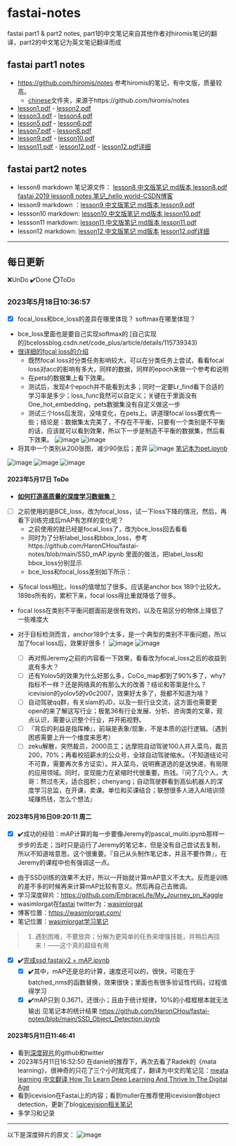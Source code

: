 # fastai-notes
fastai part1 &amp; part2 notes, part1的中文笔记来自其他作者对hiromis笔记的翻译，part2的中文笔记为英文笔记翻译而成

## fastai part1 notes
- https://github.com/hiromis/notes 参考hiromis的笔记，有中文版，质量较高。
  - [chinese](/chinese)文件夹，来源于https://github.com/hiromis/notes 
- [lesson1.pdf](https://github.com/HaronCHou/fastai-notes/blob/main/Lesson1.pdf)  - [lesson2.pdf](https://github.com/HaronCHou/fastai-notes/blob/main/Lesson2.pdf)
- [lesson3.pdf](https://github.com/HaronCHou/fastai-notes/blob/main/Lesson3.pdf)  - [lesson4.pdf](https://github.com/HaronCHou/fastai-notes/blob/main/Lesson4.pdf)
- [lesson5.pdf](https://github.com/HaronCHou/fastai-notes/blob/main/Lesson5.pdf)  - [lesson6.pdf](https://github.com/HaronCHou/fastai-notes/blob/main/Lesson6.pdf)
- [lesson7.pdf](https://github.com/HaronCHou/fastai-notes/blob/main/Lesson7.pdf)  - [lesson8.pdf](https://github.com/HaronCHou/fastai-notes/blob/main/lesson8.pdf)
- [lesson9.pdf](https://github.com/HaronCHou/fastai-notes/blob/main/lesson9.pdf)  - [lesson10.pdf](https://github.com/HaronCHou/fastai-notes/blob/main/lesson10.pdf)
- [lesson11.pdf](https://github.com/HaronCHou/fastai-notes/blob/main/lesson11.pdf) - [lesson12.pdf](https://github.com/HaronCHou/fastai-notes/blob/main/lesson12%20%E7%BD%91%E7%BB%9C%E7%AC%94%E8%AE%B0.pdf)   - [lesson12.pdf详细](https://github.com/HaronCHou/fastai-notes/blob/main/Lesson%2012%20Notes%20Advanced%20training%20techniques%3B%20ULMFiT%20from%20scratch.pdf)

## fastai part2 notes
- lesson8 markdown 笔记源文件： [lesson8 中文版笔记 md版本 ](./lesson8/lesson8.md)    [lesson8.pdf](https://github.com/HaronCHou/fastai-notes/blob/main/lesson8.pdf)    [fastai 2019 lesson8 notes 笔记_hello world-CSDN博客](https://blog.csdn.net/haronchou/article/details/120541922)
- lesson9 markdown ：[lesson9 中文版笔记 md版本 ](./lesson9/lesson9.md)     [lesson9.pdf](https://github.com/HaronCHou/fastai-notes/blob/main/lesson9.pdf)
- lessson10 markdown: [lesson10 中文版笔记 md版本 ](./lesson10/lesson10.md)  [lesson10.pdf](https://github.com/HaronCHou/fastai-notes/blob/main/lesson10.pdf)
- lessson11 markdown: [lesson11 中文版笔记 md版本 ](https://github.com/HaronCHou/fastai-notes/blob/main/lesson11/lesson11.md)   [lesson11.pdf](https://github.com/HaronCHou/fastai-notes/blob/main/lesson11.pdf)
- lesson12 markdown: [lesson12 中文版笔记 md版本](https://github.com/HaronCHou/fastai-notes/blob/main/lesson12/Lesson%2012%20Notes%20Advanced%20training%20techniques%3B%20ULMFiT%20from%20scratch.md)  [lesson12.pdf详细](https://github.com/HaronCHou/fastai-notes/blob/main/Lesson%2012%20Notes%20Advanced%20training%20techniques%3B%20ULMFiT%20from%20scratch.pdf)
------------------
## 每日更新
❌UnDo  ✔️Done   ⭕ToDo

### 2023年5月18日10:36:57
- [x] focal_loss和bce_loss的差异在哪里体现？ softmax在哪里体现？
- bce_loss里面也是要自己实现softmax的 [自己实现的]bcelossblog.csdn.net/code_plus/article/details/115739343)
- [很详细的focal loss的介绍](https://blog.csdn.net/BIgHAo1/article/details/121783011)
  - 既然focal loss对分类任务影响较大，可以在分类任务上尝试，看看focal loss对acc的影响有多大，同样的数据，同样的epoch来做一个参考和说明
  - 在pets的数据集上看下效果。
  - 测试后，发现4个epoch并不能看到太多；同时一定要Lr_find看下合适的学习率是多少；loss_func竟然可以自定义；关键在于里面没有One_hot_embedding，pets数据集没有自定义做这一步
  - 测试三个loss后发现，没啥变化，在pets上。讲道理focal loss要优秀一些；结论是：数据集太完美了，不存在不平衡，只要有一个类别是不平衡的话，应该就可以看到效果，所以下一步是制造不平衡的数据集，然后看下效果。
![image](https://github.com/HaronCHou/fastai-notes/assets/22512646/7801bcce-ac59-4c1b-8c10-59d881972cdc)
![image](https://github.com/HaronCHou/fastai-notes/assets/22512646/3566558b-2b5b-401f-b77c-aaa907de5dd8)
- 将其中一个类别从200张图，减少90张后；差异
![image](https://github.com/HaronCHou/fastai-notes/assets/22512646/8c10c1f6-3da8-42bb-abdf-d325033c28d6)
[笔记本为pet.ipynb](https://github.com/HaronCHou/fastai-notes/blob/main/pets.ipynb)

![image](https://github.com/HaronCHou/fastai-notes/assets/22512646/72e1f419-7414-42ba-8b22-105c28bb09f4)
![image](https://github.com/HaronCHou/fastai-notes/assets/22512646/4857fe3b-036f-4de5-b70f-7c1cb93b2b0d)
![image](https://github.com/HaronCHou/fastai-notes/assets/22512646/a04693f4-fb20-405a-9783-6c588781f239)


#### 2023年5月17日 ToDo
  - [**如何打造高质量的深度学习数据集**？](https://www.zhihu.com/question/333074061)
  - [ ] 之前使用的是BCE_loss，改为focal_loss，试一下loss下降的情况，然后，再看下训练完成后mAP有怎样的变化呢？
     - 之前使用的就已经是focal_loss了，改为bce_loss回去看看 
     - 同时为了分析label_loss和bbox_loss，参考https://github.com/HaronCHou/fastai-notes/blob/main/SSD_mAP.ipynb 里面的做法，把label_loss和bbox_loss分别显示
     - bce_loss和focal_loss差别如下所示：
- 与focal loss相比，loss的值增加了很多。应该是anchor box 189个比较大。189*bs*所有的，累积下来，focal loss得比重就降低了很多。
- focal loss在类别不平衡问题面前是很有效的，以及在易区分的物体上降低了一些难度大
- 对于目标检测而言，anchor189个太多，是一个典型的类别不平衡问题，所以加了focal loss后，效果好很多！ 
![image](https://github.com/HaronCHou/fastai-notes/assets/22512646/f56e9b60-166d-4e65-85ac-a2822237b19e)
![image](https://github.com/HaronCHou/fastai-notes/assets/22512646/eb460adb-5580-4825-9d9b-878f7cec1ac9)

  - [ ] 再对照Jeremy之前的内容看一下效果，看看改为focal_loss之后的收益到底有多大？
  - [ ] 还有Yolov5的效果为什么好那么多，CoCo_map都到了90%多了，why?指标不一样？还是网络真的有那么大的改善？结论和答案是什么？icevision的yolov5的v0c2007，效果好太多了，我都不知道为啥？
  - [ ] 自动驾驶qq群，有关slam的JD，以及一些行业交流，这方面也需要更open的来了解这写行业；极氪36有行业发展、分析、咨询类的文章，观点认识，需要认识整个行业，并开拓视野。
  - [ ] 『背后的利益是指挥棒』，前端是表象/现象，不是本质的运行逻辑。（遇到困惑需要上升一个维度来思考）
  - [ ] zeku解散，突然裁员，2000员工；达摩院自动驾驶100人并入菜鸟，裁员200，70%；再看校招薪水的公众号，全球自动驾驶缩水。（不知道结论可不可靠，需要再次多方证实）。并入菜鸟，说明赛道选的是送快递，有局限的应用领域。同时，变现能力在紧缩时代很重要。热钱。『问了几个人，大哥：熬过冬天，适合囤积；chenyang；自动驾驶群看到高仙机器人的深度学习总监，在开课，卖课。单位和买课结合；联想很多人进入AI培训领域赚热钱，怎么个想法』

#### 2023年5月16日09:20:11 周二
  - [x] ✔️成功的经验：mAP计算的每一步要像Jeremy的pascal_muliti.ipynb那样一步步的去走；当时只是运行了Jeremy的笔记本，但是没有自己尝试去复制，所以不知道啥意思。这个很重要。『自己从头制作笔记本，并且不要作弊』，在Jeremy的课程中也有强调这一点。
  - 由于SSD训练的效果不太好，所以一开始就计算mAP意义不太大。反而是训练的差不多的时候再来计算mAP比较有意义。然后再自己去微调。
  - 学习深度碎片：https://github.com/EmbraceLife/My_Journey_on_Kaggle
  - wasimlorgat在[fastai](https://forums.fast.ai/t/introduce-yourself-here/99261/106) twitter为：[wasimlorgat](https://twitter.com/wasimlorgat/media )
  - 博客位置：https://wasimlorgat.com/ 
  - 笔记位置：[wasimlorgat学习笔记](https://github.com/HaronCHou/fastai-notes/blob/main/wasimlorgat.md)
> 1. 遇到困难，不要放弃；分解为更简单的任务来增强技能，并稍后再回来！——这个真的超级有用
  - [x] ✔️[完成ssd fastaiv2 + mAP.ipynb](https://github.com/HaronCHou/fastai-notes/blob/main/SSD_jav.ipynb)
    - [x] ✔️其中，mAP还是总的计算，速度还可以的，很快，可能在于batched_nms的函数替换，效果很快；里面也有很多验证性代码，过程值得学习
    - [x] ✔️mAP只到 0.3671，还很小；且由于统计规律，10%的小框框根本就无法输出 见笔记本的统计结果 https://github.com/HaronCHou/fastai-notes/blob/main/SSD_Object_Detection.ipynb

#### 2023年5月11日11:46:41
  - 看到[深度碎片](https://github.com/EmbraceLife/My_Journey_on_Kaggle/tree/main)的github和twitter
  - 2023年5月11日16:52:50 在daniel的推荐下，再次去看了Radek的《mata learning》，很神奇的只花了三个小时就完成了，翻译为中文的笔记见：[meata learning 中文翻译 How To Learn Deep Learning And Thrive In The Digital Age](https://note.youdao.com/s/N8ZKdqlo)
  - 看到icevision在Fastai上的内容；看到muller在推荐使用icevision做object detection，更新了blog[icevision相关笔记](https://blog.csdn.net/haronchou/article/details/130557309)
  - 多学习和记录


------------------
以下是深度碎片的原文：
 ![image](https://github.com/HaronCHou/fastai-notes/assets/22512646/df1755bf-e0b7-460e-8bd6-8180ac3e191c)

